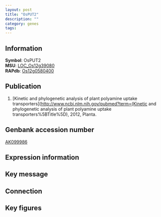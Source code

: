 ```yaml
---
layout: post
title: "OsPUT2"
description: ""
category: genes
tags: 
---
```


## Information
__Symbol__: OsPUT2  
__MSU__: [LOC_Os12g39080](http://rice.plantbiology.msu.edu/cgi-bin/ORF_infopage.cgi?orf=LOC_Os12g39080)  
__RAPdb__: [Os12g0580400](http://rapdb.dna.affrc.go.jp/viewer/gbrowse_details/irgsp1?name=Os12g0580400)  

## Publication
1. [Kinetic and phylogenetic analysis of plant polyamine uptake transporters](http://www.ncbi.nlm.nih.gov/pubmed?term=(Kinetic and phylogenetic analysis of plant polyamine uptake transporters%5BTitle%5D), 2012, Planta.

## Genbank accession number
[AK099986](http://www.ncbi.nlm.nih.gov/nuccore/AK099986)

## Expression information

## Key message

## Connection

## Key figures


